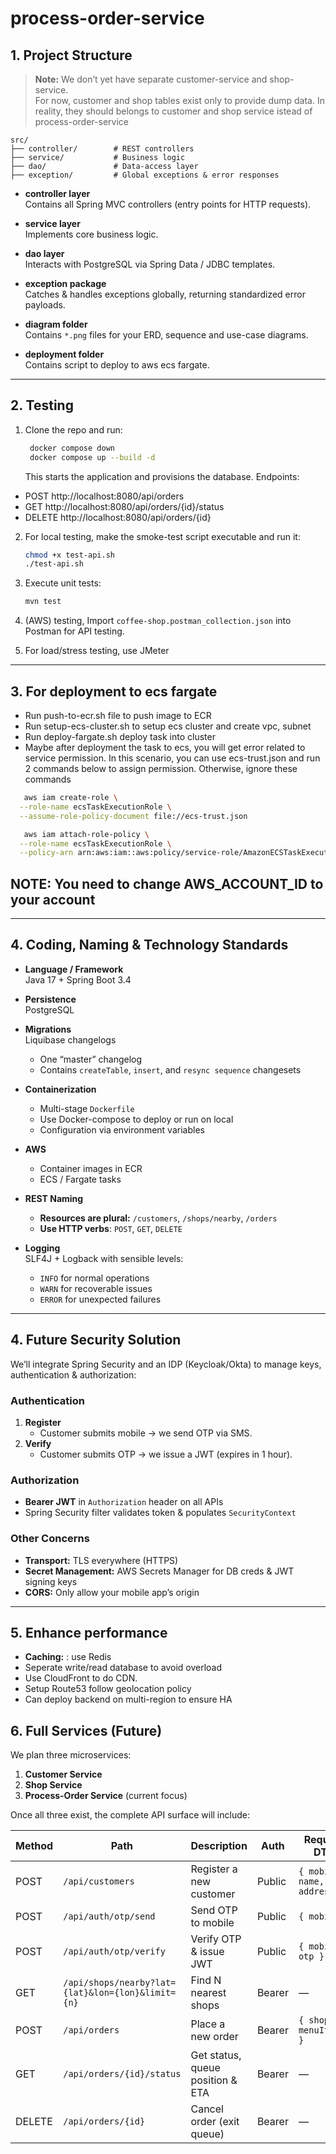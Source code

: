 # process-order-service
## 1. Project Structure

> **Note:** We don’t yet have separate customer-service and shop-service.  
> For now, customer and shop tables exist only to provide dump data.
> In reality, they should belongs to customer and shop service istead of process-order-service

```
src/
├── controller/        # REST controllers
├── service/           # Business logic
├── dao/               # Data-access layer
├── exception/         # Global exceptions & error responses
```

- **controller layer**  
  Contains all Spring MVC controllers (entry points for HTTP requests).

- **service layer**  
  Implements core business logic.

- **dao layer**  
  Interacts with PostgreSQL via Spring Data / JDBC templates.

- **exception package**  
  Catches & handles exceptions globally, returning standardized error payloads.

- **diagram folder**  
  Contains `*.png` files for your ERD, sequence and use-case diagrams.

- **deployment folder**  
  Contains script to deploy to aws ecs fargate.

---

## 2. Testing

1. Clone the repo and run:

   ```bash
    docker compose down
    docker compose up --build -d
   ```
      This starts the application and provisions the database.
Endpoints:
  - POST http://localhost:8080/api/orders
  - GET http://localhost:8080/api/orders/{id}/status
  - DELETE http://localhost:8080/api/orders/{id}

2. For local testing, make the smoke-test script executable and run it:

   ```bash
   chmod +x test-api.sh
   ./test-api.sh
   ```

3. Execute unit tests:

   ```bash
   mvn test
   ```

4. (AWS) testing, Import `coffee-shop.postman_collection.json` into Postman for API testing.

5. For load/stress testing, use JMeter

---

## 3. For deployment to ecs fargate

- Run push-to-ecr.sh file to push image to ECR
- Run setup-ecs-cluster.sh to setup ecs cluster and create vpc, subnet
- Run deploy-fargate.sh deploy task into cluster
- Maybe after deployment the task to ecs, you will get error related to service permission. In this scenario, you can use ecs-trust.json and run 2 commands below to assign permission. Otherwise, ignore these commands
```bash
   aws iam create-role \
  --role-name ecsTaskExecutionRole \
  --assume-role-policy-document file://ecs-trust.json
   ```
```bash
   aws iam attach-role-policy \
  --role-name ecsTaskExecutionRole \
  --policy-arn arn:aws:iam::aws:policy/service-role/AmazonECSTaskExecutionRolePolicy
   ```

## NOTE: You need to change AWS_ACCOUNT_ID to your account


---

## 4. Coding, Naming & Technology Standards

- **Language / Framework**  
  Java 17 + Spring Boot 3.4

- **Persistence**  
  PostgreSQL

- **Migrations**  
  Liquibase changelogs  
  - One “master” changelog  
  - Contains `createTable`, `insert`, and `resync sequence` changesets

- **Containerization**  
  - Multi-stage `Dockerfile`
  - Use Docker-compose to deploy or run on local
  - Configuration via environment variables

- **AWS**  
  - Container images in ECR  
  - ECS / Fargate tasks

- **REST Naming**  
  - **Resources are plural:** `/customers`, `/shops/nearby`, `/orders`  
  - **Use HTTP verbs**: `POST`, `GET`, `DELETE`

- **Logging**  
  SLF4J + Logback with sensible levels:  
  - `INFO` for normal operations  
  - `WARN` for recoverable issues  
  - `ERROR` for unexpected failures

---

## 4. Future Security Solution

We’ll integrate Spring Security and an IDP (Keycloak/Okta) to manage keys, authentication & authorization:

### Authentication

1. **Register**  
   - Customer submits mobile → we send OTP via SMS.  
2. **Verify**  
   - Customer submits OTP → we issue a JWT (expires in 1 hour).

### Authorization

- **Bearer JWT** in `Authorization` header on all APIs  
- Spring Security filter validates token & populates `SecurityContext`

### Other Concerns

- **Transport:** TLS everywhere (HTTPS)  
- **Secret Management:** AWS Secrets Manager for DB creds & JWT signing keys  
- **CORS:** Only allow your mobile app’s origin

---

## 5. Enhance performance
- **Caching:** : use Redis
- Seperate write/read database to avoid overload
- Use CloudFront to do CDN.
- Setup Route53 follow geolocation policy
- Can deploy backend on multi-region to ensure HA


## 6. Full Services (Future)

We plan three microservices:

1. **Customer Service**  
2. **Shop Service**  
3. **Process-Order Service** (current focus)

Once all three exist, the complete API surface will include:

| Method | Path                                     | Description                                | Auth   | Request DTO                          | Response DTO       |
|--------|------------------------------------------|--------------------------------------------|--------|--------------------------------------|--------------------|
| POST   | `/api/customers`                         | Register a new customer                    | Public | `{ mobile, name, address }`          | `Customer`         |
| POST   | `/api/auth/otp/send`                     | Send OTP to mobile                         | Public | `{ mobile }`                         | `202 Accepted`     |
| POST   | `/api/auth/otp/verify`                   | Verify OTP & issue JWT                     | Public | `{ mobile, otp }`                    | `{ token, expires }` |
| GET    | `/api/shops/nearby?lat={lat}&lon={lon}&limit={n}` | Find N nearest shops                       | Bearer | —                                    | `List<ShopGeoDTO>` |
| POST   | `/api/orders`                            | Place a new order                          | Bearer | `{ shopId, menuItemId }`             | `Order`            |
| GET    | `/api/orders/{id}/status`                | Get status, queue position & ETA           | Bearer | —                                    | `OrderStatusDTO`   |
| DELETE | `/api/orders/{id}`                       | Cancel order (exit queue)                  | Bearer | —                                    | `204 No Content`   |

